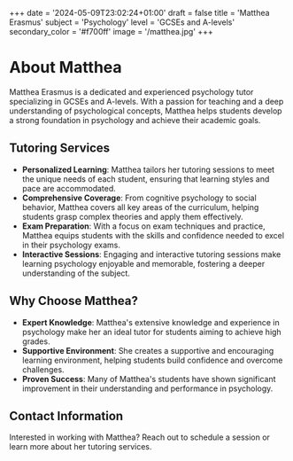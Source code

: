 +++
date = '2024-05-09T23:02:24+01:00'
draft = false
title = 'Matthea Erasmus'
subject = 'Psychology'
level = 'GCSEs and A-levels'
secondary_color = '#f700ff'
image = '/matthea.jpg'
+++
# About Matthea

Matthea Erasmus is a dedicated and experienced psychology tutor specializing in GCSEs and A-levels. With a passion for teaching and a deep understanding of psychological concepts, Matthea helps students develop a strong foundation in psychology and achieve their academic goals.

## Tutoring Services

- **Personalized Learning**: Matthea tailors her tutoring sessions to meet the unique needs of each student, ensuring that learning styles and pace are accommodated.
- **Comprehensive Coverage**: From cognitive psychology to social behavior, Matthea covers all key areas of the curriculum, helping students grasp complex theories and apply them effectively.
- **Exam Preparation**: With a focus on exam techniques and practice, Matthea equips students with the skills and confidence needed to excel in their psychology exams.
- **Interactive Sessions**: Engaging and interactive tutoring sessions make learning psychology enjoyable and memorable, fostering a deeper understanding of the subject.

## Why Choose Matthea?

- **Expert Knowledge**: Matthea's extensive knowledge and experience in psychology make her an ideal tutor for students aiming to achieve high grades.
- **Supportive Environment**: She creates a supportive and encouraging learning environment, helping students build confidence and overcome challenges.
- **Proven Success**: Many of Matthea's students have shown significant improvement in their understanding and performance in psychology.

## Contact Information

Interested in working with Matthea? Reach out to schedule a session or learn more about her tutoring services.